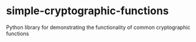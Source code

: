 # simple-cryptographic-functions
Python library for demonstrating the functionality of common cryptographic functions
